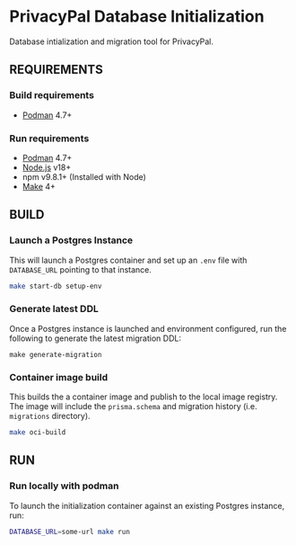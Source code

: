 # PrivacyPal Database Initialization

Database intialization and migration tool for PrivacyPal.

## REQUIREMENTS

### Build requirements

- [Podman](https://podman.io/docs/installation) 4.7+

### Run requirements

- [Podman](https://podman.io/docs/installation) 4.7+
- [Node.js](https://nodejs.org/en) v18+
- npm v9.8.1+ (Installed with Node)
- [Make](https://www.gnu.org/software/make/) 4+

## BUILD

### Launch a Postgres Instance

This will launch a Postgres container and set up an `.env` file with `DATABASE_URL` pointing to that instance.

```bash
make start-db setup-env 
```

### Generate latest DDL

Once a Postgres instance is launched and environment configured, run the following to generate the latest migration DDL:

```
make generate-migration
```

### Container image build

This builds the a container image and publish to the local image registry. The image will include the `prisma.schema` and migration history (i.e. `migrations` directory).

```bash
make oci-build
```

## RUN

### Run locally with podman

To launch the initialization container against an existing Postgres instance, run: 
```bash
DATABASE_URL=some-url make run
```
